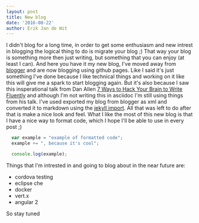 ```yaml
---
layout: post
title: New blog
date: '2016-08-22'
author: Erik Jan de Wit
---
```


I didn't blog for a long time, in order to get some enthusiasm and new intrest in blogging the logical thing to do is migrate your blog ;)
That way your blog is something more then just writing, but something that you can enjoy (at least I can).
And here you have it my new blog, I've moved away from [blogger](blogger.com) and are now blogging using github pages.
Like I said it's just something I've done because I like technical things and working on it like this will give me a spark to start blogging again.
But it's also because I saw this insperational talk from Dan Allen [7 Ways to Hack Your Brain to Write Fluently][1] and although I'm not writing this in asciidoc I'm still using things from his talk.
I've used exported my blog from blogger as xml and converted it to markdown using the [jekyll import][2].
All that was left to do after that is make a nice look and feel.
What I like the most of this new blog is that I have a nice way to format code, which I hope I'll be able to use in every post ;)

```js
  var example = "example of formatted code";
  example += ", because it's cool";

  console.log(example);
```

Things that I'm intrested in and going to blog about in the near future are:

* cordova testing
* eclipse che
* docker
* vert.x
* angular 2

So stay tuned

[1]: https://www.youtube.com/watch?v=r6RXRi5pBXg&list=PLA272A84DFF1011A3
[2]: http://import.jekyllrb.com/docs/blogger/
